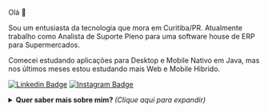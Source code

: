 Olá 👋

Sou um entusiasta da tecnologia que mora em Curitiba/PR. Atualmente trabalho como Analista de Suporte Pleno para uma software house de ERP para Supermercados.

Comecei estudando aplicações para Desktop e Mobile Nativo em Java, mas nos últimos meses estou estudando mais Web e Mobile Hibrido.


[![Linkedin Badge](https://img.shields.io/badge/-LinkedIn-blue?style=for-the-badge&logo=Linkedin&logoColor=white&link=https://www.linkedin.com/in/ernanilima/)](https://www.linkedin.com/in/ernanilima)
[![Instagram Badge](https://img.shields.io/badge/-Instagram-C13584?style=for-the-badge&labelColor=C13584&logo=instagram&logoColor=white&link=https://www.instagram.com/ernanili/)](https://www.instagram.com/ernanili/)

<details>
  <summary> <b> Quer saber mais sobre mim? </b> <i> (Clique aqui para expandir)</i> </summary>
  
### Coisas que me interessam profundamente
- Boa arquitetura de software ⚙️
- Pessoas (e clientes!) 👨‍
  
### Tecnologias

  ![Java](https://img.shields.io/badge/Java-ED8B00?style=for-the-badge&logo=java&logoColor=white)
  ![JavaFx](https://img.shields.io/badge/JavaFx-ED8B00?style=for-the-badge&logo=java&logoColor=white)
  ![JavaScript](https://img.shields.io/badge/JavaScript-F7DF1E?style=for-the-badge&logo=javascript&logoColor=black)
  ![TypeScript](https://img.shields.io/badge/-TypeScript-0077C6?style=for-the-badge&logo=typescript&logoColor=fff)
  ![Spring](https://img.shields.io/badge/Spring-6DB33F?style=for-the-badge&logo=spring&logoColor=white)
  ![Angular](https://img.shields.io/badge/Angular-DD0031?style=for-the-badge&logo=angular&logoColor=white)
  ![Android](https://img.shields.io/badge/Android-3DDC84?style=for-the-badge&logo=android&logoColor=white)
  ![Ionic](https://img.shields.io/badge/-Ionic-498AFF?style=for-the-badge)
  ![Git](https://img.shields.io/badge/-Git-F05032?style=for-the-badge&logo=git&logoColor=white)
  ![Github](https://img.shields.io/badge/GitHub-100000?style=for-the-badge&logo=github&logoColor=white)
  ![HTML5](https://img.shields.io/badge/-HTML5-E34F26?style=for-the-badge&logo=html5&logoColor=white)
  ![CSS3](https://img.shields.io/badge/-CSS3-549FDE?style=for-the-badge&logo=css3&logoColor=white)
  ![Bootstrap](https://img.shields.io/badge/Bootstrap-563D7C?style=for-the-badge&logo=bootstrap&logoColor=white)
  ![Firebase](https://img.shields.io/badge/-Firebase-FFA611?style=for-the-badge)
  ![H2](https://img.shields.io/badge/-H2-0000CC?style=for-the-badge)
  ![SQLite](https://img.shields.io/badge/SQLite-07405E?style=for-the-badge&logo=sqlite&logoColor=white)
  ![PostgreSQL](https://img.shields.io/badge/PostgreSQL-316192?style=for-the-badge&logo=postgresql&logoColor=white)
  ![MySQL](https://img.shields.io/badge/MySQL-00000F?style=for-the-badge&logo=mysql&logoColor=white)
  ![Heroku](https://img.shields.io/badge/Heroku-430098?style=for-the-badge&logo=heroku&logoColor=white)
  ![Linux](https://img.shields.io/badge/-Linux-16C60C?style=for-the-badge&logo=linux&logoColor=white)
  
  ![Visitas ao perfil](https://komarev.com/ghpvc/?username=your-github-ernanilima&label=Visitas+ao+perfil)
</details>
